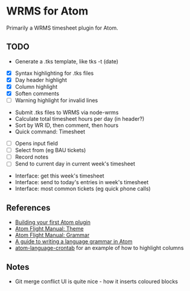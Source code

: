 # WRMS for Atom

Primarily a WRMS timesheet plugin for Atom.

## TODO

* Generate a .tks template, like tks -t (date)
* [x] Syntax highlighting for .tks files
 * [x] Day header highlight
 * [x] Column highlight
 * [x] Soften comments
 * [ ] Warning highlight for invalid lines
* Submit .tks files to WRMS via node-wrms
* Calculate total timesheet hours per day (in header?)
* Sort by WR ID, then comment, then hours
* Quick command: Timesheet
 * [ ] Opens input field
 * [ ] Select from (eg BAU tickets)
 * [ ] Record notes
 * [ ] Send to current day in current week's timesheet
* Interface: get this week's timesheet
* Interface: send to today's entries in week's timesheet
* Interface: most common tickets (eg quick phone calls)

## References

* [Building your first Atom plugin](https://blog.github.com/2016-08-19-building-your-first-atom-plugin/)
* [Atom Flight Manual: Theme](http://flight-manual.atom.io/hacking-atom/sections/creating-a-theme/#creating-a-theme)
* [Atom Flight Manual: Grammar](https://flight-manual.atom.io/hacking-atom/sections/creating-a-grammar/)
* [A guide to writing a language grammar in Atom](https://gist.github.com/Aerijo/b8c82d647db783187804e86fa0a604a1)
* [atom-language-crontab](https://github.com/aegypius/atom-language-crontab/) for an example of how to highlight columns

## Notes

* Git merge conflict UI is quite nice - how it inserts coloured blocks
